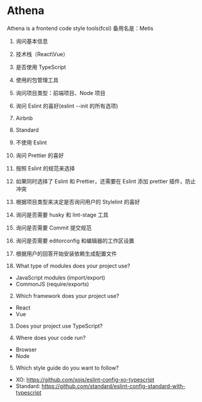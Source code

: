 # Athena

Athena is a frontend code style tools(fcsl)
备用名是：Metis

1. 询问基本信息
1. 技术栈（React\Vue）
1. 是否使用 TypeScript
1. 使用的包管理工具
1. 询问项目类型：前端项目、Node 项目

1. 询问 Eslint 的喜好(eslint --init 的所有选项)
1. Airbnb
1. Standard
1. 不使用 Eslint

1. 询问 Prettier 的喜好
1. 按照 Eslint 的规范来选择
1. 如果同时选择了 Eslint 和 Prettier，还需要在 Eslint 添加 prettier 插件，防止冲突

1. 根据项目类型来决定是否询问用户的 Stylelint 的喜好

1. 询问是否需要 husky 和 lint-stage 工具

1. 询问是否需要 Commit 提交规范

1. 询问是否需要 editorconfig 和编辑器的工作区设置

1. 根据用户的回答开始安装依赖生成配置文件




1. What type of modules does your project use?
 - JavaScript modules (import/export)
 - CommonJS (require/exports)

2. Which framework does your project use?
  - React
  - Vue
3. Does your project use TypeScript?

4. Where does your code run?
  - Browser
  - Node

5. Which style guide do you want to follow?
  - XO: https://github.com/xojs/eslint-config-xo-typescript
  - Standard: https://github.com/standard/eslint-config-standard-with-typescript
